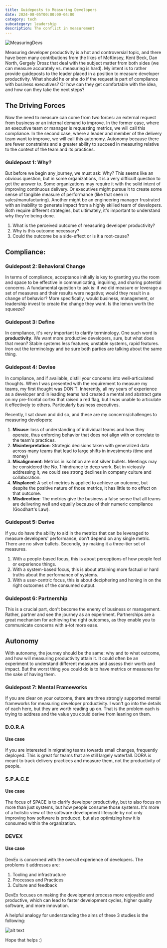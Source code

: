 ```yaml
---
title: Guideposts to Measuring Developers
date: 2024-08-05T00:00:00-04:00
category: tech
subcategory: leadership
description: The conflict in measurement
---
```


![MeasuringDevs](images/MeasuringDevelopers.png)

Measuring developer productivity is a hot and controversial topic, and there have been many contributions from the likes of McKinsey, Kent Beck, Dan North, Gergely Orosz that deal with the subject matter from both sides (we can measure accurately vs. measuring is hard). My intent is to rather provide guideposts to the leader placed in a position to measure developer productivity. What should he or she do if the request is part of compliance with business executives? Or how can they get comfortable with the idea, and how can they take the next steps?

## The Driving Forces
Now the need to measure can come from two forces: an external request from business or an internal demand to improve. In the former case, where an executive team or manager is requesting metrics, we will call this compliance. In the second case, where a leader and member of the delivery team want to improve, we will call this autonomy. Autonomy because there are fewer constraints and a greater ability to succeed in measuring relative to the context of the team and its practices.

### Guidepost 1: Why?
But before we begin any journey, we must ask: Why? This seems like an obvious question, but in some organizations, it is a very difficult question to get the answer to. Some organizations may require it with the solid intent of improving continuous delivery. Or executives might pursue it to create some sense of tangible measure of performance (like that seen in sales/manufacturing). Another might be an engineering manager frustrated with an inability to generate impact from a highly skilled team of developers. Both require different strategies, but ultimately, it's important to understand why they're being done.

1. What is the perceived outcome of measuring developer productivity?
2. Why is this outcome necessary?
3. Could the outcome be a side-effect or is it a root-cause?

## Compliance:

### Guidepost 2: Behavioral Change

In terms of compliance, acceptance initially is key to granting you the room and space to be effective in communicating, inquiring, and sharing potential concerns. A fundamental question to ask is: if we did measure or leverage a set of measures and their results were negative; would they result in a change of behavior? More specifically, would business, management, or leadership invest to create the change they want. Is the lemon worth the squeeze?

### Guidepost 3: Define

In compliance, it's very important to clarify terminology. One such word is **productivity**. We want more productive developers, sure, but what does that mean? Stable systems less features; unstable systems, rapid features. Iron out the terminology and be sure both parties are talking about the same thing.

### Guidepost 4: Devise

In compliance, and if available, distill your concerns into well-articulated thoughts. When I was presented with the requirement to measure my teams, my first thought was DON'T. Inherently, all my years of experience as a developer and in leading teams had created a mental and abstract gate on my pre-frontal cortex that raised a red flag, but I was unable to articulate it effectively to others. Particularly business executives.

Recently, I sat down and did so, and these are my concerns/challenges to measuring developers:

1. **Misuse**: loss of understanding of individual teams and how they operate, thus enforcing behavior that does not align with or correlate to the team's practices.
2. **Misinterpretation**: Strategic decisions taken with generalized data across many teams that lead to large shifts in investments (time and money)
3. **Misalignment**: Metrics in isolation are not silver bullets. Meetings may be considered the No. 1 hindrance to deep work. But in viciously addressing it, we could see strong declines in company culture and collaboration.
4. **Misplaced**: A set of metrics is applied to achieve an outcome, but despite the positive nature of those metrics, it has little to no effect on that outcome.
5. **Misdirection**: The metrics give the business a false sense that all teams are delivering well and equally because of their numeric compliance (Goodhart's Law).

### Guidepost 5: Derive

If you do have the ability to aid in the metrics that can be leveraged to measure developers' performance, don't depend on any single metric. There are no silver bullets. Secondly, try making it a three-tier set of measures.

1. With a people-based focus, this is about perceptions of how people feel or experience things.
2. With a system-based focus, this is about attaining more factual or hard truths about the performance of systems. 
3. With a user-centric focus, this is about deciphering and honing in on the right outcomes of the consumed output.

### Guidepost 6: Partnership

This is a crucial part, don't become the enemy of business or management. Rather, partner and see the journey as an experiment. Partnerships are a great mechanism for achieving the right outcomes, as they enable you to communicate concerns with a-lot more ease.

## Autonomy

With autonomy, the journey should be the same: why and to what outcome, and how will measuring productivity attain it. It could often be an experiment to understand different measures and assess their worth and impact. But the worst thing you could do is to have metrics or measures for the sake of having them.

### Guidepost 7: Mental Frameworks

If you are clear on your outcome, there are three strongly supported mental frameworks for measuring developer productivity. I won't go into the details of each here, but they are worth reading up on. That is the problem each is  trying to address and the value you could derive from leaning on them.

### D.O.R.A

#### Use case

If you are interested in migrating teams towards small changes, frequently deployed. This is great for teams that are still largely waterfall. DORA is meant to track delivery practices and measure them, not the productivity of people.

### S.P.A.C.E

#### Use case

The focus of SPACE is to clarify developer productivity, but to also focus on more than just systems, but how people consume those systems. It's more of a holistic view of the software development lifecycle by not only improving how software is produced, but also optimizing how it is consumed within the organization.

### DEVEX

#### Use case

DevEx is concerned with the overall experience of developers. The problems it addresses are:

1. Tooling and infrastructure
2. Processes and Practices
3. Culture and feedback

DevEx focuses on making the development process more enjoyable and productive, which can lead to faster development cycles, higher quality software, and more innovation.

A helpful analogy for understanding the aims of these 3 studies is the following:

![alt text](images/pizza.png)

Hope that helps :)
